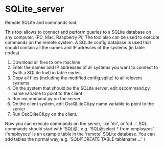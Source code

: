 # SQLite_server
Remote SQLite and commands tool.

This tool allows to connect and perform queries to a SQLite database on any computer. (PC, Mac, Raspberry Pi)
The tool also can be used to execute commands on the remote system.
A SQLite config database is used that should contain all the names and IP adresses of the systems (in table nodes)

1. Download all files to one machine.
2. Enter the names and IP addresses of all systems you want to connect to (with a SQLite tool) in table nodes
3. Copy all files (including the modified config.sqlite) to all relevent systems
4. On the system that should be the SQLite server, edit oscommand.py name variable to point to the client
5. Run oscommand.py on the server.
6. On the client system, edit OscQLiteCli.py name variable to point to the server
7. Run OscQliteCli.py on the client.

Now you can execute commands on the server, like 'dir',  or 'cd ..'.
SQL commands should start with 'SQL@', e.g. 'SQL@select * from employees'
('employees' is an example table in the 'remote' SQLite database. You can add tables the normal way,
e.g. 'SQL@CREATE TABLE tablename ...' )

